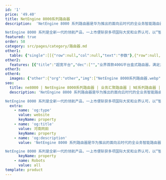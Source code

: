 ```yaml
---
id: '1'
price: '49.40'
title: NetEngine 8000系列路由器
description:  'NetEngine 8000 系列路由器是华为推出的面向云时代的全业务智能路由器平台，超宽的管道打造极简的网络，领先的SR/SRv6使能智能连接，新一代的智慧大脑实现全生命周期自动化、引领主动运维。系列产品涵盖大型框式、紧凑插卡盒式和固定盒式设备，完全满足核心、汇聚、接入等不同的网络场景，具备高性能、高可靠、低功耗、可演进等特性，可应用于企业广域网核心节点、大型企业接入节点、DC互联、园区互联与汇聚节点和各种大型IDC网络出口。

NetEngine 8000 系列是全新一代的领航产品，一上市便斩获多项国际大奖和业界认可，以“智简”为核心理念，以客户意图为驱动，以高品质业务承载为己任，解放客户双手，释放网络潜能，全面迈向自动驾驶的网络，助力各行各业的企业客户完成数字化转型。'
featured: true
order: 58
category: src/pages/category/路由器.md
other1: 
  table: {"single":[[{"row":null,"col":null,"text":"参数"},{"row":null,"col":null,"text":"NetEngine 8000 X8"},{"row":null,"col":null,"text":"NetEngine 8000 X4"},{"row":null,"col":null,"text":"NetEngine 8000 M14"},{"row":null,"col":null,"text":"NetEngine 8000 M8"},{"row":null,"col":null,"text":"NetEngine 8000 M6"}],[{"row":null,"col":null,"text":"交换容量"},{"row":null,"col":null,"text":"750.69 Tbps"},{"row":null,"col":null,"text":"375.34 Tbps"},{"row":null,"col":null,"text":"132.6 Tbps"},{"row":null,"col":null,"text":"115.4 Tbps"},{"row":null,"col":null,"text":"85 Tbps"}],[{"row":null,"col":null,"text":"转发性能"},{"row":null,"col":null,"text":"172,800 Mpps"},{"row":null,"col":null,"text":"86,400 Mpps"},{"row":null,"col":null,"text":"25,200 Mpps"},{"row":null,"col":null,"text":"14,400 Mpps"},{"row":null,"col":null,"text":"12,600 Mpps"}],[{"row":null,"col":null,"text":"最大单板能力"},{"row":null,"col":null,"text":"4 Tbps"},{"row":null,"col":null,"text":"4 Tbps"},{"row":null,"col":null,"text":"200 Gbps"},{"row":null,"col":null,"text":"200 Gbps"},{"row":null,"col":null,"text":"50 Gbps"}],[{"row":null,"col":null,"text":"容量密度(G/U)"},{"row":null,"col":null,"text":"2025"},{"row":null,"col":null,"text":"1633"},{"row":null,"col":null,"text":"400"},{"row":null,"col":null,"text":"400"},{"row":null,"col":null,"text":"80"}],[{"row":null,"col":null,"text":"主控板"},{"row":null,"col":null,"text":"2，1:1"},{"row":null,"col":null,"text":"2，1:1"},{"row":null,"col":null,"text":"2，1:1"},{"row":null,"col":null,"text":"2，1:1"},{"row":null,"col":null,"text":"2，1:1"}],[{"row":null,"col":null,"text":"网板"},{"row":null,"col":null,"text":"8，7+1"},{"row":null,"col":null,"text":"8，7+1"},{"row":null,"col":null,"text":"2，1:1"},{"row":null,"col":null,"text":"2，1:1"},{"row":null,"col":null,"text":"2，1:1"}],[{"row":null,"col":null,"text":"线卡"},{"row":null,"col":null,"text":"8"},{"row":null,"col":null,"text":"4"},{"row":null,"col":null,"text":"14"},{"row":null,"col":null,"text":"8"},{"row":null,"col":null,"text":"6"}],[{"row":null,"col":null,"text":"电源模块"},{"row":null,"col":null,"text":"Max 10, N+1"},{"row":null,"col":null,"text":"Max 6, N+1"},{"row":null,"col":null,"text":"2，1+1 (DC)\n4，2+2 (AC)"},{"row":null,"col":null,"text":"2，1+1"},{"row":null,"col":null,"text":"2，1+1"}],[{"row":null,"col":null,"text":"风扇模块"},{"row":null,"col":null,"text":"12，11+1"},{"row":null,"col":null,"text":"6，5+1"},{"row":null,"col":null,"text":"4，3+1"},{"row":null,"col":null,"text":"2，1+1"},{"row":null,"col":null,"text":"2，1+1"}],[{"row":null,"col":null,"text":"外形尺寸(宽深高)"},{"row":null,"col":null,"text":"442 mm x 861.4 mm x 702.3 mm(15.8U)"},{"row":null,"col":null,"text":"442 mm x 861.4 mm x 435.6 mm(9.8U)"},{"row":null,"col":null,"text":"442 mm x 220 mm x 222 mm (5U)"},{"row":null,"col":null,"text":"442 mm x 220 mm x 132.6 mm (3U)"},{"row":null,"col":null,"text":"442mm x 220mm x 88.9mm（2U）"}],[{"row":null,"col":null,"text":"典型功耗"},{"row":null,"col":null,"text":"11,017 W"},{"row":null,"col":null,"text":"5,913 W"},{"row":null,"col":null,"text":"1,270 W"},{"row":null,"col":null,"text":"485 W"},{"row":null,"col":null,"text":"220 W"}],[{"row":null,"col":null,"text":"满配重量"},{"row":null,"col":null,"text":"296.6 kg"},{"row":null,"col":null,"text":"186.2 kg"},{"row":null,"col":null,"text":"27.4 kg"},{"row":null,"col":null,"text":"16.5 kg"},{"row":null,"col":null,"text":"3.52 kg"}]]}
other2:
  features: [{"title":"超宽平台","dec":["","业界首款400G平台盒式路由器，满足大容量融合承载。超高密设计，满足高密端口需求场景。NetEngine 8000以其紧凑型设计、超强的散热、超低的能耗和全业务特性，为客户打造一张极简、融合的超宽网络，降低成本。",""]},{"title":"基于SRv6的智能连接","dec":["","NetEngine 8000系列提供领先的SRv6能力，基于IPv6，有效应对海量连接；跨域自动连接，帮助客户一跳入云；分钟级业务发放，租户/应用级SLA保证，提升用户体验，帮助企业客户实现从MPLS到SRv6的平滑演进。",""]},{"title":"全生命周期自动化","dec":["","NetEngine 8000系列采用新一代的管理、控制、分析平台——网络云化引擎NCE，实现全生命周期自动化；NCE和SRv6配合，可以实现50ms保护、分钟级流量优化、秒级故障识别、分钟级故障定位，显著提升网络可用性，帮助企业客户的网络走向主动运维、智能运维。",""]}]
other3: 
other4:
  images: {"other":{"org":"other","img":["NetEngine 8000系列路由器.webp"]}}
seo:
  title: ne8000 | NetEngine 8000系列路由器 | 业务汇聚路由器 | NE系列路由器 | 路由器 | 企业网络
  description: 'NetEngine 8000 系列路由器是华为推出的面向云时代的全业务智能路由器平台，超宽的管道打造极简的网络，领先的SR/SRv6使能智能连接，新一代的智慧大脑实现全生命周期自动化、引领主动运维。系列产品涵盖大型框式、紧凑插卡盒式和固定盒式设备，完全满足核心、汇聚、接入等不同的网络场景，具备高性能、高可靠、低功耗、可演进等特性，可应用于企业广域网核心节点、大型企业接入节点、DC互联、园区互联与汇聚节点和各种大型IDC网络出口。

NetEngine 8000 系列是全新一代的领航产品，一上市便斩获多项国际大奖和业界认可，以“智简”为核心理念，以客户意图为驱动，以高品质业务承载为己任，解放客户双手，释放网络潜能，全面迈向自动驾驶的网络，助力各行各业的企业客户完成数字化转型。'
  extra:
    - name: 'og:type'
      value: website
      keyName: property
    - name: 'og:title'
      value: 河南网田
      keyName: property
    - name: 'og:description'
      value: 'NetEngine 8000 系列路由器是华为推出的面向云时代的全业务智能路由器平台，超宽的管道打造极简的网络，领先的SR/SRv6使能智能连接，新一代的智慧大脑实现全生命周期自动化、引领主动运维。系列产品涵盖大型框式、紧凑插卡盒式和固定盒式设备，完全满足核心、汇聚、接入等不同的网络场景，具备高性能、高可靠、低功耗、可演进等特性，可应用于企业广域网核心节点、大型企业接入节点、DC互联、园区互联与汇聚节点和各种大型IDC网络出口。

NetEngine 8000 系列是全新一代的领航产品，一上市便斩获多项国际大奖和业界认可，以“智简”为核心理念，以客户意图为驱动，以高品质业务承载为己任，解放客户双手，释放网络潜能，全面迈向自动驾驶的网络，助力各行各业的企业客户完成数字化转型。'
      keyName: property
    - name: Robots
      value: all
template: product
---
```

